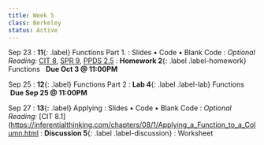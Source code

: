 ```yaml
---
title: Week 5 
class: Berkeley
status: Active
---
```


Sep 23
: **11**{: .label} Functions Part 1.
  : Slides &#8226; Code &#8226; Blank Code
: *Optional Reading:* [CIT 8](https://inferentialthinking.com/chapters/08/Functions_and_Tables.html), [SPR 9](https://cs.stanford.edu/people/nick/py/python-function.html), [PPDS 2.5](https://www.tomasbeuzen.com/python-programming-for-data-science/chapters/chapter2-loops-functions.html#functions)
: **Homework 2**{: .label .label-homework} Functions &nbsp; **Due Oct 3 @ 11:00PM**

Sep 25
: **12**{: .label} Functions Part 2
: **Lab 4**{: .label .label-lab} Functions &nbsp;**Due Sep 25 @ 11:00PM**

Sep 27
: **13**{: .label}  Applying
  : Slides &#8226; Code &#8226; Blank Code
: *Optional Reading:* [CIT 8.1](https://inferentialthinking.com/chapters/08/1/Applying_a_Function_to_a_Column.html
: **Discussion 5**{: .label .label-discussion}
: Worksheet
  <!--&#8226;[Solutions](./assignments/disc01-sols.pdf) -->
